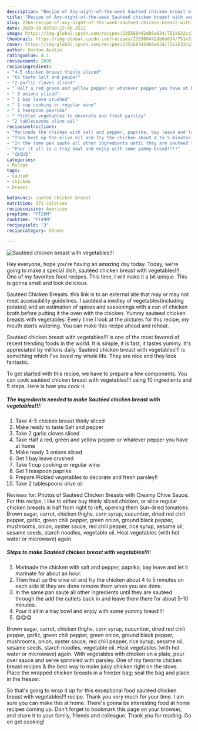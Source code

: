 ```yaml
---
description: "Recipe of Any-night-of-the-week Sautéed chicken breast with vegetables!!!"
title: "Recipe of Any-night-of-the-week Sautéed chicken breast with vegetables!!!"
slug: 2266-recipe-of-any-night-of-the-week-sauteed-chicken-breast-with-vegetables
date: 2020-10-03T08:22:40.251Z
image: https://img-global.cpcdn.com/recipes/235568442db6e634/751x532cq70/sauteed-chicken-breast-with-vegetables-recipe-main-photo.jpg
thumbnail: https://img-global.cpcdn.com/recipes/235568442db6e634/751x532cq70/sauteed-chicken-breast-with-vegetables-recipe-main-photo.jpg
cover: https://img-global.cpcdn.com/recipes/235568442db6e634/751x532cq70/sauteed-chicken-breast-with-vegetables-recipe-main-photo.jpg
author: Gordon Austin
ratingvalue: 4.1
reviewcount: 2095
recipeingredient:
- "4-5 chicken breast thinly sliced"
- "to taste Salt and pepper"
- "2 garlic cloves sliced"
- " Half a red green and yellow pepper or whatever pepper you have at home"
- " 3 onions sliced"
- " 1 bay leave crushed"
- " 1 cup cooking or regular wine"
- " 1 teaspoon paprika"
- " Pickled vegetables to decorate and fresh parsley"
- "2 tablespoons olive oil"
recipeinstructions:
- "Marinade the chicken with salt and pepper, paprika, bay leave and let it marinate for about an hour."
- "Then heat up the olive oil and fry the chicken about 4 to 5 minutes on each side til they are done remove them when you are done."
- "In the same pan sauté all other ingredients until they are sautéed through the add the cutlets back in and leave them there for about 5-10 minutes."
- "Pour it all in a tray bowl and enjoy with some yummy bread!!!!"
- "😋😋😋"
categories:
- Recipe
tags:
- sauted
- chicken
- breast

katakunci: sauted chicken breast 
nutrition: 271 calories
recipecuisine: American
preptime: "PT26M"
cooktime: "PT49M"
recipeyield: "3"
recipecategory: Dinner

---
```



![Sautéed chicken breast with vegetables!!!](https://img-global.cpcdn.com/recipes/235568442db6e634/751x532cq70/sauteed-chicken-breast-with-vegetables-recipe-main-photo.jpg)

Hey everyone, hope you're having an amazing day today. Today, we're going to make a special dish, sautéed chicken breast with vegetables!!!. One of my favorites food recipes. This time, I will make it a bit unique. This is gonna smell and look delicious.

Sautéed Chicken Breasts. this link is to an external site that may or may not meet accessibility guidelines. I sautéed a medley of vegetables(including potatos) and an estimation of spices and seasonings with a can of chicken broth before putting it the oven with the chicken. Yummy sauteed chicken breasts with vegetables: Every time I look at the pictures for this recipe, my mouth starts watering. You can make this recipe ahead and reheat.

Sautéed chicken breast with vegetables!!! is one of the most favored of recent trending foods in the world. It is simple, it is fast, it tastes yummy. It's appreciated by millions daily. Sautéed chicken breast with vegetables!!! is something which I've loved my whole life. They are nice and they look fantastic.


To get started with this recipe, we have to prepare a few components. You can cook sautéed chicken breast with vegetables!!! using 10 ingredients and 5 steps. Here is how you cook it.

<!--inarticleads1-->

##### The ingredients needed to make Sautéed chicken breast with vegetables!!!:

1. Take 4-5 chicken breast thinly sliced
1. Make ready to taste Salt and pepper
1. Take 2 garlic cloves sliced
1. Take  Half a red, green and yellow pepper or whatever pepper you have at home
1. Make ready  3 onions sliced
1. Get  1 bay leave crushed
1. Take  1 cup cooking or regular wine
1. Get  1 teaspoon paprika
1. Prepare  Pickled vegetables to decorate and fresh parsley!!
1. Take 2 tablespoons olive oil


Reviews for: Photos of Sauteed Chicken Breasts with Creamy Chive Sauce. For this recipe, I like to either buy thinly sliced chicken, or slice regular chicken breasts in half from right to left, opening them Sun-dried tomatoes. Brown sugar, carrot, chicken thighs, corn syrup, cucumber, dried red chili pepper, garlic, green chili pepper, green onion, ground black pepper, mushrooms, onion, oyster sauce, red chili pepper, rice syrup, sesame oil, sesame seeds, starch noodles, vegetable oil. Heat vegetables (with hot water or microwave) again. 

<!--inarticleads2-->

##### Steps to make Sautéed chicken breast with vegetables!!!:

1. Marinade the chicken with salt and pepper, paprika, bay leave and let it marinate for about an hour.
1. Then heat up the olive oil and fry the chicken about 4 to 5 minutes on each side til they are done remove them when you are done.
1. In the same pan sauté all other ingredients until they are sautéed through the add the cutlets back in and leave them there for about 5-10 minutes.
1. Pour it all in a tray bowl and enjoy with some yummy bread!!!!
1. 😋😋😋


Brown sugar, carrot, chicken thighs, corn syrup, cucumber, dried red chili pepper, garlic, green chili pepper, green onion, ground black pepper, mushrooms, onion, oyster sauce, red chili pepper, rice syrup, sesame oil, sesame seeds, starch noodles, vegetable oil. Heat vegetables (with hot water or microwave) again. With vegetables with chicken on a plate, pour over sauce and serve sprinkled with parsley. One of my favorite chicken breast recipes &amp; the best way to make juicy chicken right on the stove. Place the wrapped chicken breasts in a freezer bag; seal the bag and place in the freezer. 

So that's going to wrap it up for this exceptional food sautéed chicken breast with vegetables!!! recipe. Thank you very much for your time. I am sure you can make this at home. There's gonna be interesting food at home recipes coming up. Don't forget to bookmark this page on your browser, and share it to your family, friends and colleague. Thank you for reading. Go on get cooking!
